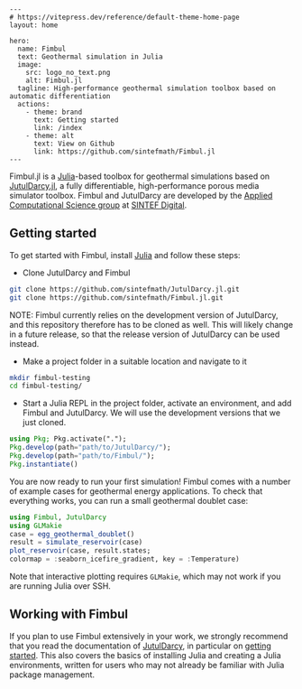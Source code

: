 ````@raw html
---
# https://vitepress.dev/reference/default-theme-home-page
layout: home

hero:
  name: Fimbul
  text: Geothermal simulation in Julia
  image:
    src: logo_no_text.png
    alt: Fimbul.jl
  tagline: High-performance geothermal simulation toolbox based on automatic differentiation
  actions:
    - theme: brand
      text: Getting started
      link: /index
    - theme: alt
      text: View on Github
      link: https://github.com/sintefmath/Fimbul.jl
---
````

Fimbul.jl is a [Julia](https://julialang.org/)-based toolbox for geothermal simulations based on [JutulDarcy.jl](https://github.com/sintefmath/JutulDarcy.jl), a fully differentiable, high-performance porous media simulator toolbox. Fimbul and JutulDarcy are developed by the [Applied Computational Science group](https://www.sintef.no/en/digital/departments-new/applied-mathematics/applied-computational-sciences/) at [SINTEF Digital](https://www.sintef.no/en/digital/).

## Getting started

To get started with Fimbul, install [Julia](https://julialang.org/) and follow these steps:
- Clone JutulDarcy and Fimbul
```bash
git clone https://github.com/sintefmath/JutulDarcy.jl.git
git clone https://github.com/sintefmath/Fimbul.jl.git
```
NOTE: Fimbul currently relies on the development version of JutulDarcy, and this repository therefore has to be cloned as well. This will likely change in a future release, so that the release version of JutulDarcy can be used instead.
- Make a project folder in a suitable location and navigate to it
```bash
mkdir fimbul-testing
cd fimbul-testing/
```
- Start a Julia REPL in the project folder, activate an environment, and add Fimbul and JutulDarcy. We will use the development versions that we just cloned.
```julia
using Pkg; Pkg.activate(".");
Pkg.develop(path="path/to/JutulDarcy/");
Pkg.develop(path="path/to/Fimbul/");
Pkg.instantiate()
```

You are now ready to run your first simulation! Fimbul comes with a number of example cases for geothermal energy applications. To check that everything works, you can run a small geothermal doublet case:
```julia
using Fimbul, JutulDarcy
using GLMakie
case = egg_geothermal_doublet()
result = simulate_reservoir(case)
plot_reservoir(case, result.states;
colormap = :seaborn_icefire_gradient, key = :Temperature)
```
Note that interactive plotting requires `GLMakie`, which may not work if you are running Julia over SSH.

## Working with Fimbul
If you plan to use Fimbul extensively in your work, we strongly recommend that you read the documentation of [JutulDarcy](https://sintefmath.github.io/JutulDarcy.jl/dev/), in particular on [getting started](https://sintefmath.github.io/JutulDarcy.jl/dev/man/intro). This also covers the basics of installing Julia and creating a Julia environments, written for users who may not already be familiar with Julia package management.